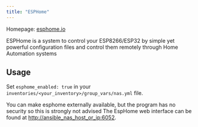 ```yaml
---
title: "ESPHome"
---
```


Homepage: [esphome.io](https://esphome.io/)

ESPHome is a system to control your ESP8266/ESP32 by simple yet powerful configuration files and control them remotely through Home Automation systems

## Usage

Set `esphome_enabled: true` in your `inventories/<your_inventory>/group_vars/nas.yml` file.

You can make esphome externally available, but the program has no security so this is strongly not advised
The EspHome web interface can be found at [http://ansible_nas_host_or_ip:6052](http://ansible_nas_host_or_ip:6052).

